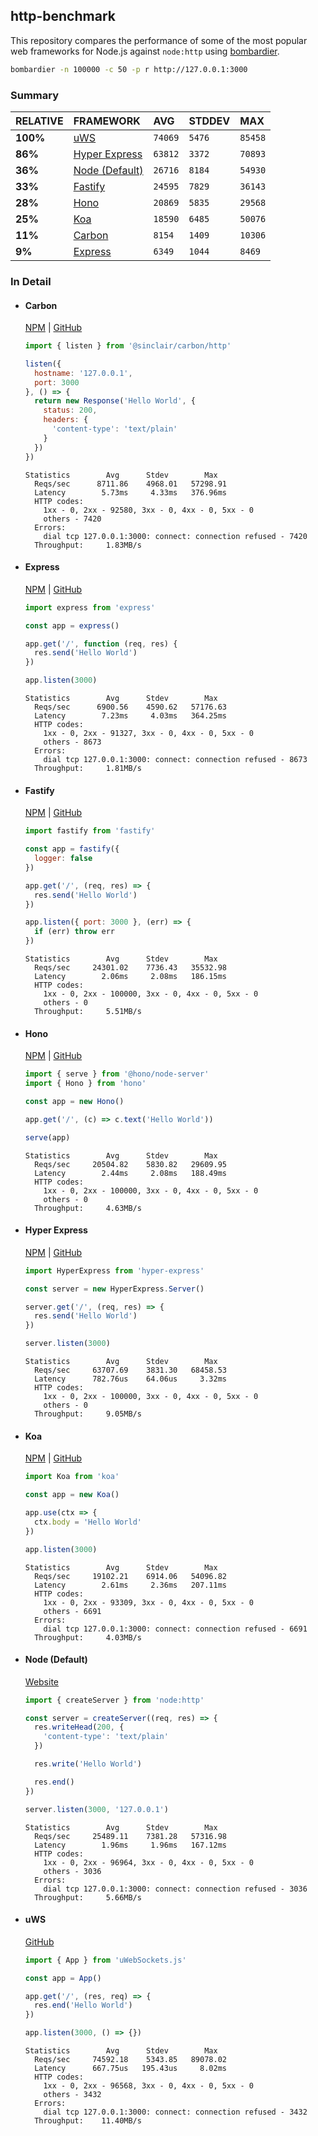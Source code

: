 ## http-benchmark

This repository compares the performance of some of the most popular web frameworks for Node.js against `node:http` using [bombardier](https://github.com/codesenberg/bombardier).

```bash
bombardier -n 100000 -c 50 -p r http://127.0.0.1:3000
```

### Summary

| RELATIVE | FRAMEWORK | AVG | STDDEV | MAX |
| :--- | :--- | :--- | :--- | :--- |
| **100%** | [uWS](#uws) | `74069` | `5476` | `85458` |
| **86%** | [Hyper Express](#hyper-express) | `63812` | `3372` | `70893` |
| **36%** | [Node (Default)](#node-default) | `26716` | `8184` | `54930` |
| **33%** | [Fastify](#fastify) | `24595` | `7829` | `36143` |
| **28%** | [Hono](#hono) | `20869` | `5835` | `29568` |
| **25%** | [Koa](#koa) | `18590` | `6485` | `50076` |
| **11%** | [Carbon](#carbon) | `8154` | `1409` | `10306` |
| **9%** | [Express](#express) | `6349` | `1044` | `8469` |


### In Detail

- #### Carbon
  [NPM](https://npmjs.com/@sinclair/carbon) | [GitHub](https://github.com/sinclairzx81/carbon)
  ```js
  import { listen } from '@sinclair/carbon/http'

  listen({
    hostname: '127.0.0.1',
    port: 3000
  }, () => {
    return new Response('Hello World', {
      status: 200,
      headers: {
        'content-type': 'text/plain'
      }
    })
  })
  ```

  ```
  Statistics        Avg      Stdev        Max
    Reqs/sec      8711.86    4968.01   57298.91
    Latency        5.73ms     4.33ms   376.96ms
    HTTP codes:
      1xx - 0, 2xx - 92580, 3xx - 0, 4xx - 0, 5xx - 0
      others - 7420
    Errors:
      dial tcp 127.0.0.1:3000: connect: connection refused - 7420
    Throughput:     1.83MB/s
  ```

- #### Express
  [NPM](https://npmjs.com/express) | [GitHub](https://github.com/expressjs/express)
  ```js
  import express from 'express'

  const app = express()

  app.get('/', function (req, res) {
    res.send('Hello World')
  })

  app.listen(3000)
  ```

  ```
  Statistics        Avg      Stdev        Max
    Reqs/sec      6900.56    4590.62   57176.63
    Latency        7.23ms     4.03ms   364.25ms
    HTTP codes:
      1xx - 0, 2xx - 91327, 3xx - 0, 4xx - 0, 5xx - 0
      others - 8673
    Errors:
      dial tcp 127.0.0.1:3000: connect: connection refused - 8673
    Throughput:     1.81MB/s
  ```

- #### Fastify
  [NPM](https://npmjs.com/fastify) | [GitHub](https://github.com/fastify/fastify)
  ```js
  import fastify from 'fastify'

  const app = fastify({
    logger: false
  })

  app.get('/', (req, res) => {
    res.send('Hello World')
  })

  app.listen({ port: 3000 }, (err) => {
    if (err) throw err
  })
  ```

  ```
  Statistics        Avg      Stdev        Max
    Reqs/sec     24301.02    7736.43   35532.98
    Latency        2.06ms     2.08ms   186.15ms
    HTTP codes:
      1xx - 0, 2xx - 100000, 3xx - 0, 4xx - 0, 5xx - 0
      others - 0
    Throughput:     5.51MB/s
  ```

- #### Hono
  [NPM](https://npmjs.com/hono) | [GitHub](https://github.com/honojs/hono)
  ```js
  import { serve } from '@hono/node-server'
  import { Hono } from 'hono'

  const app = new Hono()

  app.get('/', (c) => c.text('Hello World'))

  serve(app)
  ```

  ```
  Statistics        Avg      Stdev        Max
    Reqs/sec     20504.82    5830.82   29609.95
    Latency        2.44ms     2.08ms   188.49ms
    HTTP codes:
      1xx - 0, 2xx - 100000, 3xx - 0, 4xx - 0, 5xx - 0
      others - 0
    Throughput:     4.63MB/s
  ```

- #### Hyper Express
  [NPM](https://npmjs.com/hyper-express) | [GitHub](https://github.com/kartikk221/hyper-express)
  ```js
  import HyperExpress from 'hyper-express'

  const server = new HyperExpress.Server()

  server.get('/', (req, res) => {
    res.send('Hello World')
  })

  server.listen(3000)
  ```

  ```
  Statistics        Avg      Stdev        Max
    Reqs/sec     63707.69    3831.30   68458.53
    Latency      782.76us    64.06us     3.32ms
    HTTP codes:
      1xx - 0, 2xx - 100000, 3xx - 0, 4xx - 0, 5xx - 0
      others - 0
    Throughput:     9.05MB/s
  ```

- #### Koa
  [NPM](https://npmjs.com/koa) | [GitHub](https://github.com/koajs/koa)
  ```js
  import Koa from 'koa'

  const app = new Koa()

  app.use(ctx => {
    ctx.body = 'Hello World'
  })

  app.listen(3000)
  ```

  ```
  Statistics        Avg      Stdev        Max
    Reqs/sec     19102.21    6914.06   54096.82
    Latency        2.61ms     2.36ms   207.11ms
    HTTP codes:
      1xx - 0, 2xx - 93309, 3xx - 0, 4xx - 0, 5xx - 0
      others - 6691
    Errors:
      dial tcp 127.0.0.1:3000: connect: connection refused - 6691
    Throughput:     4.03MB/s
  ```

- #### Node (Default)
  [Website](https://nodejs.org/api/http.html)
  ```js
  import { createServer } from 'node:http'

  const server = createServer((req, res) => {
    res.writeHead(200, {
      'content-type': 'text/plain'
    })

    res.write('Hello World')

    res.end()
  })

  server.listen(3000, '127.0.0.1')
  ```

  ```
  Statistics        Avg      Stdev        Max
    Reqs/sec     25489.11    7381.28   57316.98
    Latency        1.96ms     1.96ms   167.12ms
    HTTP codes:
      1xx - 0, 2xx - 96964, 3xx - 0, 4xx - 0, 5xx - 0
      others - 3036
    Errors:
      dial tcp 127.0.0.1:3000: connect: connection refused - 3036
    Throughput:     5.66MB/s
  ```

- #### uWS
  [GitHub](https://github.com/uNetworking/uWebSockets.js)
  ```js
  import { App } from 'uWebSockets.js'

  const app = App()

  app.get('/', (res, req) => {
    res.end('Hello World')
  })

  app.listen(3000, () => {})
  ```

  ```
  Statistics        Avg      Stdev        Max
    Reqs/sec     74592.18    5343.85   89078.02
    Latency      667.75us   195.43us     8.02ms
    HTTP codes:
      1xx - 0, 2xx - 96568, 3xx - 0, 4xx - 0, 5xx - 0
      others - 3432
    Errors:
      dial tcp 127.0.0.1:3000: connect: connection refused - 3432
    Throughput:    11.40MB/s
  ```


